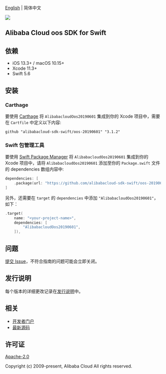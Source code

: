 [English](README.md) | 简体中文

![](https://aliyunsdk-pages.alicdn.com/icons/AlibabaCloud.svg)

## Alibaba Cloud oos SDK for Swift

## 依赖

- iOS 13.3+ / macOS 10.15+
- Xcode 11.3+
- Swift 5.6

## 安装

### Carthage

要使用 [Carthage](https://github.com/Carthage/Carthage) 将 `AlibabacloudOos20190601` 集成到你的 Xcode 项目中，需要在 `Cartfile` 中定义以下内容:

```ogdl
github "alibabacloud-sdk-swift/oos-20190601" "3.1.2"
```

### Swift 包管理工具

要使用 [Swift Package Manager](https://swift.org/package-manager/) 将 `AlibabacloudOos20190601` 集成到你的 Xcode 项目中，请将 `AlibabacloudOos20190601` 添加至你的 `Package.swift` 文件的 dependencies 数组内容中:

```swift
dependencies: [
    .package(url: "https://github.com/alibabacloud-sdk-swift/oos-20190601.git", from: "3.1.2")
]
```

另外，还需要在 `target` 的 `dependencies` 中添加 `"AlibabacloudOos20190601"`，如下：

```swift
.target(
    name: "<your-project-name>",
    dependencies: [
        "AlibabacloudOos20190601",
    ]),
```

## 问题

[提交 Issue](https://github.com/alibabacloud-sdk-swift/oos-20190601/issues/new)，不符合指南的问题可能会立即关闭。

## 发行说明

每个版本的详细更改记录在[发行说明](./ChangeLog.txt)中。

## 相关

* [开发者门户](https://next.api.aliyun.com/home)
* [最新源码](https://github.com/alibabacloud-sdk-swift/oos-20190601)

## 许可证

[Apache-2.0](http://www.apache.org/licenses/LICENSE-2.0)

Copyright (c) 2009-present, Alibaba Cloud All rights reserved.
